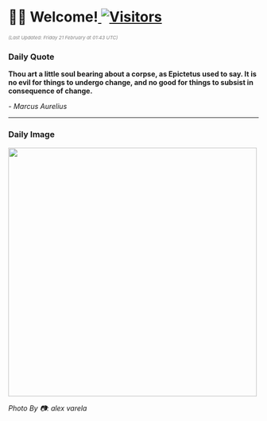 <h1>👋🏽 Welcome!<a href="https://github.com/OmitNomis/"> <img src="https://visitor-badge.laobi.icu/badge?page_id=OmitNomis" alt="Visitors"></a></h1>

<i><p style="font-size: 0.6rem; color:gray">(Last Updated: Friday 21 February at 01:43 UTC)</p></i>

<h3> Daily Quote </h3>
<b><p>Thou art a little soul bearing about a corpse, as Epictetus used to say. It is no evil for things to undergo change, and no good for things to subsist in consequence of change.</p></b>
<i><caption style="font-size: 0.8rem; color:gray;">- Marcus Aurelius</caption></i>


<hr>

<h3>Daily Image</h3>
<a href="https://images.unsplash.com/photo-1739826155350-db63e78c098c?crop=entropy&cs=srgb&fm=jpg&ixid=M3w2MjM3MzF8MHwxfHJhbmRvbXx8fHx8fHx8fDE3NDAxMDIyMDN8&ixlib=rb-4.0.3&q=85" target="_blank"><img style="height:500px;" src=https://images.unsplash.com/photo-1739826155350-db63e78c098c?crop=entropy&cs=srgb&fm=jpg&ixid=M3w2MjM3MzF8MHwxfHJhbmRvbXx8fHx8fHx8fDE3NDAxMDIyMDN8&ixlib=rb-4.0.3&q=85"/></a>

<i><caption style="font-size: 0.8rem; color:gray;"> Photo By 📷: alex varela</caption></i>
